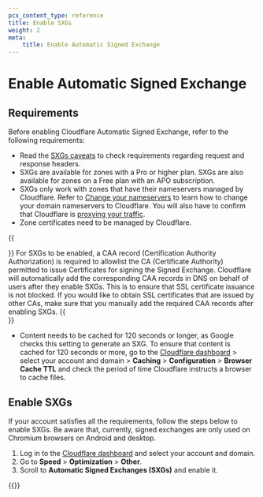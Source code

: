```yaml
---
pcx_content_type: reference
title: Enable SXGs
weight: 2
meta:
    title: Enable Automatic Signed Exchange
---
```


# Enable Automatic Signed Exchange

## Requirements

Before enabling Cloudflare Automatic Signed Exchange, refer to the following requirements:

* Read the [SXGs caveats](/fundamentals/speed/signed-exchanges/signed-exchanges-caveats/) to check requirements regarding request and response headers.
* SXGs are available for zones with a Pro or higher plan. SXGs are also available for zones on a Free plan with an APO subscription.
* SXGs only work with zones that have their nameservers managed by Cloudflare. Refer to [Change your nameservers](/dns/zone-setups/full-setup/setup/) to learn how to change your domain nameservers to Cloudflare. You will also have to confirm that Cloudflare is [proxying your traffic](/dns/manage-dns-records/reference/proxied-dns-records/).
* Zone certificates need to be managed by Cloudflare.

{{<Aside type="note">}}
For SXGs to be enabled, a CAA record (Certification Authority Authorization) is required to allowlist the CA (Certificate Authority) permitted to issue Certificates for signing the Signed Exchange. Cloudflare will automatically add the corresponding CAA records in DNS on behalf of users after they enable SXGs. This is to ensure that SSL certificate issuance is not blocked. If you would like to obtain SSL certificates that are issued by other CAs, make sure that you manually add the required CAA records after enabling SXGs.
{{</Aside>}}

* Content needs to be cached for 120 seconds or longer, as Google checks this setting to generate an SXG. To ensure that content is cached for 120 seconds or more, go to the [Cloudflare dashboard](https://dash.cloudflare.com/) > select your account and domain > **Caching** > **Configuration** > **Browser Cache TTL** and check the period of time Cloudflare instructs a browser to cache files.

## Enable SXGs

If your account satisfies all the requirements, follow the steps below to enable SXGs. Be aware that, currently, signed exchanges are only used on Chromium browsers on Android and desktop.

1. Log in to the [Cloudflare dashboard](https://dash.cloudflare.com/) and select your account and domain.
2. Go to **Speed** > **Optimization** > **Other**.
3. Scroll to **Automatic Signed Exchanges (SXGs)** and enable it.

{{<render file="_configuration-rule-promotion.md" productFolder="rules">}}